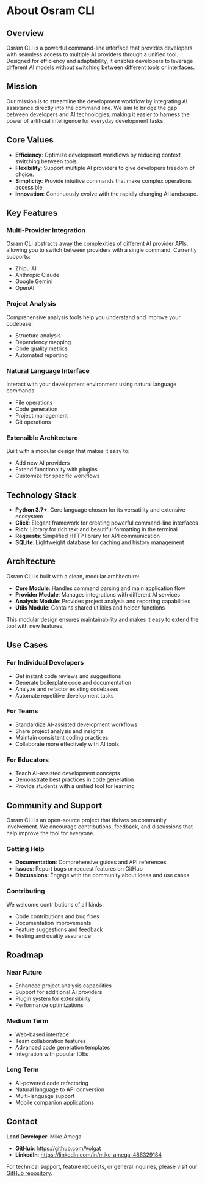 # About Osram CLI

## Overview

Osram CLI is a powerful command-line interface that provides developers with seamless access to multiple AI providers through a unified tool. Designed for efficiency and adaptability, it enables developers to leverage different AI models without switching between different tools or interfaces.

## Mission

Our mission is to streamline the development workflow by integrating AI assistance directly into the command line. We aim to bridge the gap between developers and AI technologies, making it easier to harness the power of artificial intelligence for everyday development tasks.

## Core Values

- **Efficiency**: Optimize development workflows by reducing context switching between tools.
- **Flexibility**: Support multiple AI providers to give developers freedom of choice.
- **Simplicity**: Provide intuitive commands that make complex operations accessible.
- **Innovation**: Continuously evolve with the rapidly changing AI landscape.

## Key Features

### Multi-Provider Integration
Osram CLI abstracts away the complexities of different AI provider APIs, allowing you to switch between providers with a single command. Currently supports:
- Zhipu AI
- Anthropic Claude
- Google Gemini
- OpenAI

### Project Analysis
Comprehensive analysis tools help you understand and improve your codebase:
- Structure analysis
- Dependency mapping
- Code quality metrics
- Automated reporting

### Natural Language Interface
Interact with your development environment using natural language commands:
- File operations
- Code generation
- Project management
- Git operations

### Extensible Architecture
Built with a modular design that makes it easy to:
- Add new AI providers
- Extend functionality with plugins
- Customize for specific workflows

## Technology Stack

- **Python 3.7+**: Core language chosen for its versatility and extensive ecosystem
- **Click**: Elegant framework for creating powerful command-line interfaces
- **Rich**: Library for rich text and beautiful formatting in the terminal
- **Requests**: Simplified HTTP library for API communication
- **SQLite**: Lightweight database for caching and history management

## Architecture

Osram CLI is built with a clean, modular architecture:

- **Core Module**: Handles command parsing and main application flow
- **Provider Module**: Manages integrations with different AI services
- **Analysis Module**: Provides project analysis and reporting capabilities
- **Utils Module**: Contains shared utilities and helper functions

This modular design ensures maintainability and makes it easy to extend the tool with new features.

## Use Cases

### For Individual Developers
- Get instant code reviews and suggestions
- Generate boilerplate code and documentation
- Analyze and refactor existing codebases
- Automate repetitive development tasks

### For Teams
- Standardize AI-assisted development workflows
- Share project analysis and insights
- Maintain consistent coding practices
- Collaborate more effectively with AI tools

### For Educators
- Teach AI-assisted development concepts
- Demonstrate best practices in code generation
- Provide students with a unified tool for learning

## Community and Support

Osram CLI is an open-source project that thrives on community involvement. We encourage contributions, feedback, and discussions that help improve the tool for everyone.

### Getting Help
- **Documentation**: Comprehensive guides and API references
- **Issues**: Report bugs or request features on GitHub
- **Discussions**: Engage with the community about ideas and use cases

### Contributing
We welcome contributions of all kinds:
- Code contributions and bug fixes
- Documentation improvements
- Feature suggestions and feedback
- Testing and quality assurance

## Roadmap

### Near Future
- Enhanced project analysis capabilities
- Support for additional AI providers
- Plugin system for extensibility
- Performance optimizations

### Medium Term
- Web-based interface
- Team collaboration features
- Advanced code generation templates
- Integration with popular IDEs

### Long Term
- AI-powered code refactoring
- Natural language to API conversion
- Multi-language support
- Mobile companion applications

## Contact

**Lead Developer**: Mike Amega
- **GitHub**: https://github.com/Volgat
- **LinkedIn**: https://linkedin.com/in/mike-amega-486329184

For technical support, feature requests, or general inquiries, please visit our [GitHub repository](https://github.com/Volgat/osram-cli).


